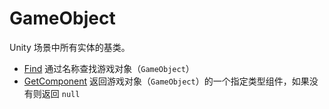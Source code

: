 # GameObject

Unity 场景中所有实体的基类。

* [Find](./Find.md) 通过名称查找游戏对象（`GameObject`）
* [GetComponent](./GetComponent.md) 返回游戏对象（`GameObject`）的一个指定类型组件，如果没有则返回 `null`